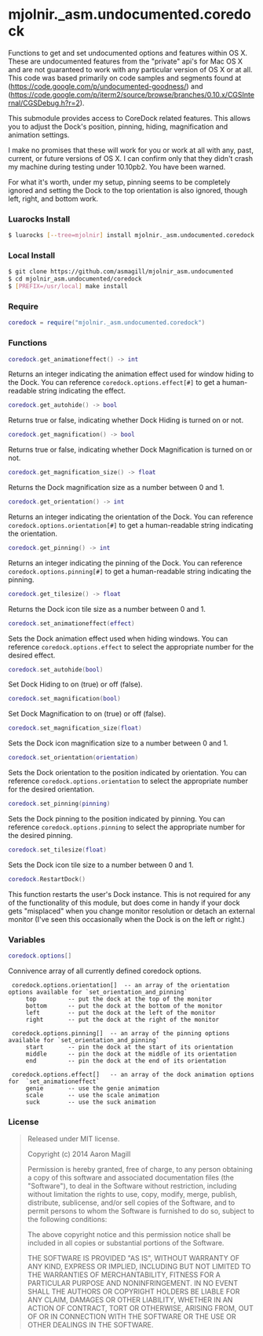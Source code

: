 mjolnir._asm.undocumented.coredock
==================================

Functions to get and set undocumented options and features within OS X.  These are undocumented features from the "private" api's for Mac OS X and are not guaranteed to work with any particular version of OS X or at all.  This code was based primarily on code samples and segments found at (https://code.google.com/p/undocumented-goodness/) and (https://code.google.com/p/iterm2/source/browse/branches/0.10.x/CGSInternal/CGSDebug.h?r=2).

This submodule provides access to CoreDock related features.  This allows you to adjust the Dock's position, pinning, hiding, magnification and animation settings.

I make no promises that these will work for you or work at all with any, past, current, or future versions of OS X.  I can confirm only that they didn't crash my machine during testing under 10.10pb2. You have been warned.

For what it's worth, under my setup, pinning seems to be completely ignored and setting the Dock to the top orientation is also ignored, though left, right, and bottom work.

### Luarocks Install
~~~bash
$ luarocks [--tree=mjolnir] install mjolnir._asm.undocumented.coredock
~~~

### Local Install
~~~bash
$ git clone https://github.com/asmagill/mjolnir_asm.undocumented
$ cd mjolnir_asm.undocumented/coredock
$ [PREFIX=/usr/local] make install
~~~

### Require

~~~lua
coredock = require("mjolnir._asm.undocumented.coredock")
~~~

### Functions

~~~lua
coredock.get_animationeffect() -> int
~~~
Returns an integer indicating the animation effect used for window hiding to the Dock.  You can reference `coredock.options.effect[#]` to get a human-readable string indicating the effect.

~~~lua
coredock.get_autohide() -> bool
~~~
Returns true or false, indicating whether Dock Hiding is turned on or not.

~~~lua
coredock.get_magnification() -> bool
~~~
Returns true or false, indicating whether Dock Magnification is turned on or not.

~~~lua
coredock.get_magnification_size() -> float
~~~
Returns the Dock magnification size as a number between 0 and 1.

~~~lua
coredock.get_orientation() -> int
~~~
Returns an integer indicating the orientation of the Dock.  You can reference `coredock.options.orientation[#]` to get a human-readable string indicating the orientation.

~~~lua
coredock.get_pinning() -> int
~~~
Returns an integer indicating the pinning of the Dock.  You can reference `coredock.options.pinning[#]` to get a human-readable string indicating the pinning.

~~~lua
coredock.get_tilesize() -> float
~~~
Returns the Dock icon tile size as a number between 0 and 1.

~~~lua
coredock.set_animationeffect(effect)
~~~
Sets the Dock animation effect used when hiding windows. You can reference `coredock.options.effect` to select the appropriate number for the desired effect.

~~~lua
coredock.set_autohide(bool)
~~~
Set Dock Hiding to on (true) or off (false).

~~~lua
coredock.set_magnification(bool)
~~~
Set Dock Magnification to on (true) or off (false).

~~~lua
coredock.set_magnification_size(float)
~~~
Sets the Dock icon magnification size to a number between 0 and 1.

~~~lua
coredock.set_orientation(orientation)
~~~
Sets the Dock orientation to the position indicated by orientation. You can reference `coredock.options.orientation` to select the appropriate number for the desired orientation.

~~~lua
coredock.set_pinning(pinning)
~~~
Sets the Dock pinning to the position indicated by pinning. You can reference `coredock.options.pinning` to select the appropriate number for the desired pinning.

~~~lua
coredock.set_tilesize(float)
~~~
Sets the Dock icon tile size to a number between 0 and 1.

~~~lua
coredock.RestartDock()
~~~
This function restarts the user's Dock instance.  This is not required for any of the functionality of this module, but does come in handy if your dock gets "misplaced" when you change monitor resolution or detach an external monitor (I've seen this occasionally when the Dock is on the left or right.)

### Variables

~~~lua
coredock.options[]
~~~
Connivence array of all currently defined coredock options.

     coredock.options.orientation[]  -- an array of the orientation options available for `set_orientation_and_pinning`
         top         -- put the dock at the top of the monitor
         bottom      -- put the dock at the bottom of the monitor
         left        -- put the dock at the left of the monitor
         right       -- put the dock at the right of the monitor

     coredock.options.pinning[]  -- an array of the pinning options available for `set_orientation_and_pinning`
         start       -- pin the dock at the start of its orientation
         middle      -- pin the dock at the middle of its orientation
         end         -- pin the dock at the end of its orientation

     coredock.options.effect[]   -- an array of the dock animation options for  `set_animationeffect`
         genie       -- use the genie animation
         scale       -- use the scale animation
         suck        -- use the suck animation

### License

> Released under MIT license.
>
> Copyright (c) 2014 Aaron Magill
>
> Permission is hereby granted, free of charge, to any person obtaining a copy
> of this software and associated documentation files (the "Software"), to deal
> in the Software without restriction, including without limitation the rights
> to use, copy, modify, merge, publish, distribute, sublicense, and/or sell
> copies of the Software, and to permit persons to whom the Software is
> furnished to do so, subject to the following conditions:
>
> The above copyright notice and this permission notice shall be included in
> all copies or substantial portions of the Software.
>
> THE SOFTWARE IS PROVIDED "AS IS", WITHOUT WARRANTY OF ANY KIND, EXPRESS OR
> IMPLIED, INCLUDING BUT NOT LIMITED TO THE WARRANTIES OF MERCHANTABILITY,
> FITNESS FOR A PARTICULAR PURPOSE AND NONINFRINGEMENT. IN NO EVENT SHALL THE
> AUTHORS OR COPYRIGHT HOLDERS BE LIABLE FOR ANY CLAIM, DAMAGES OR OTHER
> LIABILITY, WHETHER IN AN ACTION OF CONTRACT, TORT OR OTHERWISE, ARISING FROM,
> OUT OF OR IN CONNECTION WITH THE SOFTWARE OR THE USE OR OTHER DEALINGS IN
> THE SOFTWARE.
